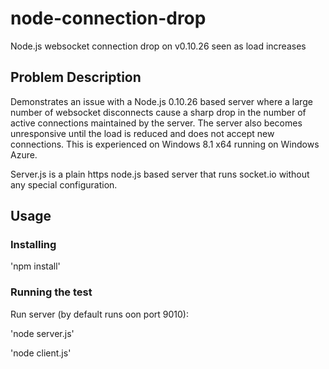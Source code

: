 node-connection-drop
====================

Node.js websocket connection drop on v0.10.26 seen as load increases

## Problem Description ##
Demonstrates an issue with a Node.js 0.10.26 based server where a large number of websocket disconnects cause a sharp drop in the number
of active connections maintained by the server. The server also becomes unresponsive until the load is reduced and does not accept new connections. 
This is experienced on Windows 8.1 x64 running on Windows Azure.  

Server.js is a plain https node.js based server that runs socket.io without any special configuration. 


## Usage ##

### Installing ###
'npm install'

### Running the test ###

Run server (by default runs oon port 9010):

'node server.js'

'node client.js'